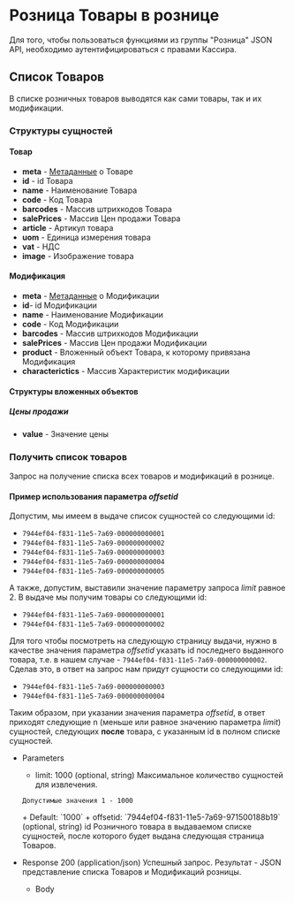 <!-- include(metadata.apib) -->

# Розница Товары в рознице
Для того, чтобы пользоваться функциями из группы "Розница" JSON API,
необходимо аутентифицироваться с правами Кассира.
## Список Товаров 
В списке розничных товаров выводятся как сами товары, так и их модификации.
### Структуры сущностей
#### Товар
+ **meta** - [Метаданные](/java-remap-1.2-doc/api/remap/1.2/ru/#метаданные) о Товаре
+ **id** - id Товара
+ **name** - Наименование Товара
+ **code** - Код Товара
+ **barcodes** - Массив штрихкодов Товара
+ **salePrices** - Массив Цен продажи Товара
+ **article** - Артикул товара
+ **uom** - Единица измерения товара
+ **vat** - НДС
+ **image** - Изображение товара

#### Модификация
+ **meta** - [Метаданные](/java-remap-1.2-doc/api/remap/1.2/ru/#метаданные) о Модификации
+ **id**- id Модификации
+ **name** - Наименование Модификации
+ **code** - Код Модификации
+ **barcodes** - Массив штрихкодов Модификации
+ **salePrices** - Массив Цен продажи Модификации
+ **product** - Вложенный объект Товара, к которому привязана Модификация
+ **characterictics** - Массив Характеристик модификации

#### Структуры вложенных объектов
##### Цены продажи
+ **value** - Значение цены

### Получить список товаров 
Запрос на получение списка всех товаров и модификаций в рознице.
#### Пример использования параметра *offsetid*
Допустим, мы имеем в выдаче список сущностей со следующими id:

+ `7944ef04-f831-11e5-7a69-000000000001`
+ `7944ef04-f831-11e5-7a69-000000000002`
+ `7944ef04-f831-11e5-7a69-000000000003`
+ `7944ef04-f831-11e5-7a69-000000000004`
+ `7944ef04-f831-11e5-7a69-000000000005`

А также, допустим, выставили значение параметру запроса *limit* равное 2. В выдаче мы получим
товары со следующими id:

+ `7944ef04-f831-11e5-7a69-000000000001`
+ `7944ef04-f831-11e5-7a69-000000000002`

Для того чтобы посмотреть на следующую страницу выдачи, нужно в качестве значения
параметра *offsetid* указать id последнего выданного товара, т.е. в нашем случае - `7944ef04-f831-11e5-7a69-000000000002`.
Сделав это, в ответ на запрос нам придут сущности со следующими id:

+ `7944ef04-f831-11e5-7a69-000000000003`
+ `7944ef04-f831-11e5-7a69-000000000004`

Таким образом, при указании значения параметра *offsetid*, в ответ приходят следующие
n (меньше или равное значению параметра *limit*) сущностей, следующих **после** товара,
с указанным id в полном списке сущностей.
+ Parameters
  + limit: 1000 (optional, string)
  Максимальное количество сущностей для извлечения.
  <p>
    <code>Допустимые значения 1 - 1000</code>
  </p>
      + Default: `1000`
  + offsetid: `7944ef04-f831-11e5-7a69-971500188b19` (optional, string)
    id Розничного товара в выдаваемом списке сущностей, после которого будет
    выдана следующая страница Товаров.

+ Response 200 (application/json)
Успешный запрос. Результат - JSON представление списка Товаров и Модификаций розницы.
  + Body
        <!-- include(body/retailgood/get_list.json) -->

